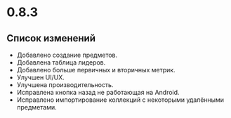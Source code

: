 # 0.8.3

## Список изменений

- Добавлено создание предметов.
- Добавлена таблица лидеров.
- Добавлено больше первичных и вторичных метрик.
- Улучшен UI/UX.
- Улучшена производительность.
- Исправлена кнопка назад не работающая на Android.
- Исправлено импортирование коллекций с некоторыми удалёнными предметами.
